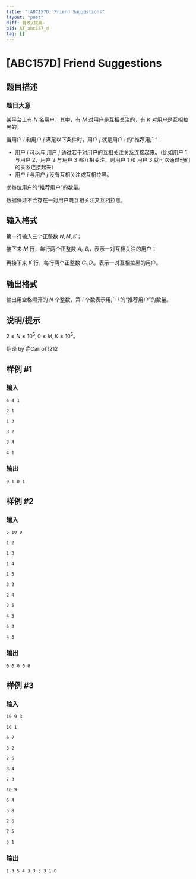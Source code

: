 ```yaml
---
title: "[ABC157D] Friend Suggestions"
layout: "post"
diff: 普及/提高-
pid: AT_abc157_d
tag: []
---
```


# [ABC157D] Friend Suggestions

## 题目描述

### 题目大意

某平台上有 $N$ 名用户，其中，有 $M$ 对用户是互相关注的，有 $K$ 对用户是互相拉黑的。

当用户 $i$ 和用户 $j$ 满足以下条件时，用户 $j$ 就是用户 $i$ 的“推荐用户”：

+ 用户 $i$ 可以与 用户 $j$ 通过若干对用户的互相关注关系连接起来。（比如用户 1 与用户 2，用户 2 与用户 3 都互相关注，则用户 1 和 用户 3 就可以通过他们的关系连接起来）
+ 用户 $i$ 与用户 $j$ 没有互相关注或互相拉黑。

求每位用户的“推荐用户”的数量。

数据保证不会存在一对用户既互相关注又互相拉黑。

## 输入格式

第一行输入三个正整数 $N,M,K$；

接下来 $M$ 行，每行两个正整数 $A_i,B_i$，表示一对互相关注的用户；

再接下来 $K$ 行，每行两个正整数 $C_i,D_i$，表示一对互相拉黑的用户。

## 输出格式

输出用空格隔开的 $N$ 个整数，第 $i$ 个数表示用户 $i$ 的“推荐用户”的数量。

## 说明/提示

$2 \le N \le 10^5, 0 \le M,K \le 10^5$。

翻译 by @CarroT1212

## 样例 #1

### 输入

```
4 4 1
2 1
1 3
3 2
3 4
4 1
```

### 输出

```
0 1 0 1
```

## 样例 #2

### 输入

```
5 10 0
1 2
1 3
1 4
1 5
3 2
2 4
2 5
4 3
5 3
4 5
```

### 输出

```
0 0 0 0 0
```

## 样例 #3

### 输入

```
10 9 3
10 1
6 7
8 2
2 5
8 4
7 3
10 9
6 4
5 8
2 6
7 5
3 1
```

### 输出

```
1 3 5 4 3 3 3 3 1 0
```

